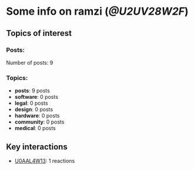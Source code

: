 # Some info on ramzi (_@U2UV28W2F_)


## Topics of interest

### Posts: 

Number of posts: 9

### Topics:

* __posts__: 9 posts
* __software__: 0 posts
* __legal__: 0 posts
* __design__: 0 posts
* __hardware__: 0 posts
* __community__: 0 posts
* __medical__: 0 posts

## Key interactions 

* [U0AAL4W13](./U0AAL4W13.md): 1 reactions
